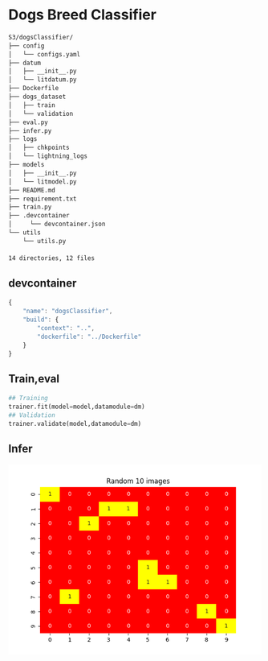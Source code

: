 # Dogs Breed Classifier

```sh
S3/dogsClassifier/
├── config
│   └── configs.yaml
├── datum
│   ├── __init__.py
│   └── litdatum.py
├── Dockerfile
├── dogs_dataset
│   ├── train
│   └── validation
├── eval.py
├── infer.py
├── logs
│   ├── chkpoints
│   └── lightning_logs
├── models
│   ├── __init__.py
│   └── litmodel.py
├── README.md
├── requirement.txt
├── train.py
├── .devcontainer
│     └── devcontainer.json
└── utils
    └── utils.py

14 directories, 12 files

```


## devcontainer
```js
{
	"name": "dogsClassifier",
	"build": {
		"context": "..",
		"dockerfile": "../Dockerfile"
	}
}
```

## Train,eval
```python
## Training
trainer.fit(model=model,datamodule=dm)
## Validation
trainer.validate(model,datamodule=dm)
```


## Infer
![confusion_matrix](confusion_matrix.png)